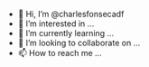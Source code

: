 - 👋 Hi, I’m @charlesfonsecadf
- 👀 I’m interested in ...
- 🌱 I’m currently learning ...
- 💞️ I’m looking to collaborate on ...
- 📫 How to reach me ...

<!---
charlesfonsecadf/charlesfonsecadf is a ✨ special ✨ repository because its `README.md` (this file) appears on your GitHub profile.
You can click the Preview link to take a look at your changes.
--->
